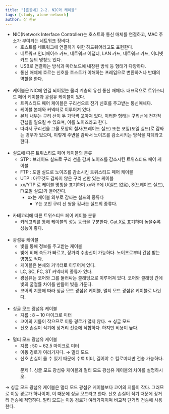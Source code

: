 ```yaml
---
title: "[혼공네] 2-2. NIC와 케이블"
tags: [study, alone-network]
author: 상 한규
---
```

- NIC(Network Interface Controller)는 호스트와 통신 매체를 연결하고, MAC 주소가 부여되는 네트워크 장비다.
    - 호스트를 네트워크에 연결하기 위한 하드웨어라고도 표현한다.
    - 네트워크 인터페이스 카드, 네트워크 어댑터, LAN 카드, 네트워크 카드, 이더넷 카드 등의 명칭도 있다.
    - USB로 연결하는 방식과 마더보드에 내장된 방식 등 형태가 다양하다.
    - 통신 매체에 흐르는 신호를 호스트가 이해하는 프레임으로 변환하거나 반대의 역할을 한다.
<br><br>
- 케이블은 NIC에 연결 되어있는 물리 계층의 유선 통신 매체다. 대표적으로 트위스티드 페어 케이블과 광섬유 케이블이 있다.
    - 트위스티드 페어 케이블은 구리선으로 전기 신호를 주고받는 통신매체다.
    - 케이블 본체와 커넥터로 이루어져 있다.
    - 본체 내부는 구리 선이 두 가닥씩 꼬아져 있다. 이러한 형태는 구리선에 전자적 간섭을 일으킬 수 있으며, 이를 노이즈라고 한다.
    - 따라서 구리선을 그물 모양의 철사(브레이드 실드) 또는 포일(포일 실드)로 감싸는 경우가 있으며, 이렇게 주변을 감싸서 노이즈를 감소시키는 방식을 차폐라고 한다.
<br><br>
- 실드에 따른 트위스티드 페어 케이블의 분류
    - STP : 브레이드 실드로 구리 선을 감싸 노이즈를 감소시킨 트위스티드 페어 케이블
    - FTP : 포일 실드로 노이즈를 감소시킨 트위스티드 페어 케이블
    - UTP : 아무것도 감싸지 않은 구리 선만 있는 케이블
    - xx/YTP 로 케이블 명칭을 표기하며 xx와 Y에 U(실드 없음), S(브레이드 실드), F(포일 실드)가 들어간다.
        - xx는 케이블 외부로 감싸는 실드의 종류다
            - Y는 꼬인 구리 선 쌍을 감싸는 실드의 종류다.
<br><br>
- 카테고리에 따른 트위스티드 페어 케이블 분류
    - 카테고리를 통해 케이블의 성능 등급을 구분한다. Cat.X로 표기하며 높을수록 성능이 좋다.
<br><br>
- 광섬유 케이블
    - 빛을 통해 정보를 주고받는 케이블
    - 빛에 비해 속도가 빠르고, 장거리 수송신이 가능하다. 노이즈로부터 간섭 받는 영향도 적다.
    - 케이블은 본체와 커넥터로 이루어져 있다.
    - LC, SC, FC, ST 커넥터의 종류가 있다.
    - 광섬유는 코어와 그를 둘러싸는 클래딩으로 이루어져 있다. 코어와 클래딩 간에 빛의 굴절률 차이를 만들어 빛을 가둔다.
    - 코어의 지름에 따라 싱글 모드 광섬유 케이블, 멀티 모드 광섬유 케이블로 나뉜다.
<br><br>
- 싱글 모드 광섬유 케이블
    - 지름 : 8 ~ 10 마이크로 미터
    - 코어의 지름이 작으므로 이동 경로가 많지 않다. → 싱글 모드
    - 신호 손실이 적기에 장거리 전송에 적합하다. 하지만 비용이 높다.
<br><br>
- 멀티 모드 광섬유 케이블
    - 지름 : 50 ~ 62.5 마이크로 미터
    - 이동 경로가 여러가지다. → 멀티 모드
    - 신호 손실이 클 수 있기 때문에 수백 미터, 길어야 수 킬로미터만 전송 가능하다.
<br><br>
문제 1. 싱글 모드 광섬유 케이블과 멀티 모드 광섬유 케이블의 차이를 설명하시오.

→ 싱글 모드 광섬유 케이블은 멀티 모드 광섬유 케이블보다 코어의 지름이 작다. 그러므로 이동 경로가 하나이며, 이 때문에 싱글 모드라고 한다. 신호 손실이 적기 때문에 장거리 전송에 적합하다. 멀티 모드는 이동 경로가 여러가지이며 비교적 단거리 전송에 사용한다.